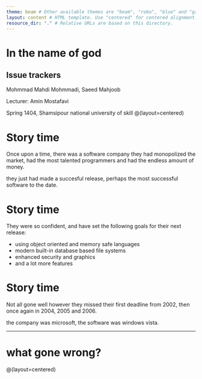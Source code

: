```yaml
---
theme: beam # Other available themes are "beam", "robo", "blue" and "gaia"
layout: content # HTML template. Use "centered" for centered alignment.
resource_dir: "." # Relative URLs are based on this directory.
---
```


# In the name of god

## Issue trackers

Mohmmad Mahdi Mohmmadi,
Saeed Mahjoob

Lecturer: Amin Mostafavi 

Spring 1404, Shamsipour national university of skill 
@(layout=centered)

# Story time
Once upon a time, there was a software company
they had monopolized the market, had the most talented programmers
and had the endless amount of money.

they just had made a succesful release,
perhaps the most successful software to the date.


# Story time
They were so confident, and have set the following goals for
their next release:

- using object oriented and memory safe languages
- modern built-in database based file systems
- enhanced security and graphics
- and a lot more features

# Story time
Not all gone well however
they missed their first deadline from 2002,
then once again in 2004, 2005 and 2006.

the company was microsoft, the software was windows vista.

---

# what gone wrong?
@(layout=centered)

